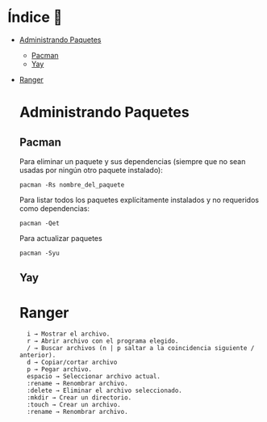 

# Índice 📌

- [Administrando Paquetes](#Administrando-Paquetes)
  - [Pacman](#Pacman)
  - [Yay](#Yay)
- [Ranger](#ranger)
  
  # Administrando Paquetes
  
  ## Pacman
  
  Para eliminar un paquete y sus dependencias (siempre que no sean usadas por ningún otro paquete instalado): 
  ```
  pacman -Rs nombre_del_paquete
  ```
  Para listar todos los paquetes explícitamente instalados y no requeridos como dependencias: 
  ```
  pacman -Qet
  ```
  Para actualizar paquetes
  ```
  pacman -Syu
  ```
  
    ## Yay
    
  # Ranger
  
        i → Mostrar el archivo.
        r → Abrir archivo con el programa elegido.
        / → Buscar archivos (n | p saltar a la coincidencia siguiente / anterior).
        d → Copiar/cortar archivo 
        p → Pegar archivo.
        espacio → Seleccionar archivo actual.
        :rename → Renombrar archivo.
        :delete → Eliminar el archivo seleccionado.
        :mkdir → Crear un directorio.
        :touch → Crear un archivo.
        :rename → Renombrar archivo.

